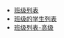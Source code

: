 * [班级列表](1.classList.md)
* [班级的学生列表](2.studentListOfOneClass.md)
* [班级列表-高级](3.classListSinglePage.md)
